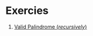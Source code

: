 # Exercies

1. [Valid Palindrome (*recursively*)](https://github.com/adibbin/inda17group4/tree/master/DD1338/week-10)
